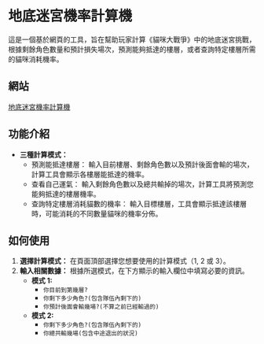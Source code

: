 # 地底迷宮機率計算機

這是一個基於網頁的工具，旨在幫助玩家計算《貓咪大戰爭》中的地底迷宮挑戰，根據剩餘角色數量和預計損失場次，預測能夠抵達的樓層，或者查詢特定樓層所需的貓咪消耗機率。

## 網站
[地底迷宮機率計算機](https://kevin970712.github.io/GrandAbyss_Calculator/)

## 功能介紹

* **三種計算模式：**
    * 預測能抵達樓層： 輸入目前樓層、剩餘角色數以及預計後面會輸的場次，計算工具會顯示各樓層能抵達的機率。
    * 查看自己運氣： 輸入剩餘角色數以及總共輸掉的場次，計算工具將預測您能夠抵達的樓層機率。
    * 查詢特定樓層消耗貓數的機率： 輸入目標樓層，工具會顯示抵達該樓層時，可能消耗的不同數量貓咪的機率分佈。

## 如何使用

1.  **選擇計算模式：** 在頁面頂部選擇您想要使用的計算模式（1, 2 或 3）。
2.  **輸入相關數據：** 根據所選模式，在下方顯示的輸入欄位中填寫必要的資訊。
    * **模式 1:**
        * `你目前到第幾層?`
        * `你剩下多少角色?(包含隊伍內剩下的)`
        * `你預計後面會輸幾場?(不算之前已經輸過的)`
    * **模式 2:**
        * `你剩下多少角色?(包含隊伍內剩下的)`
        * `你總共輸幾場(包含中途退出的狀況)`
    * **模式 3:**
        * `請問要查詢哪一層?`
3.  **點擊「開始計算」：** 完成輸入後，點擊按鈕獲取計算結果。
4.  **查看結果：** 計算結果將顯示在下方的結果區塊中。

## 貢獻

如果您有任何建議、功能請求或發現錯誤，歡迎透過 GitHub Issues 提出。

## 授權

本專案使用 MIT 授權條款。
